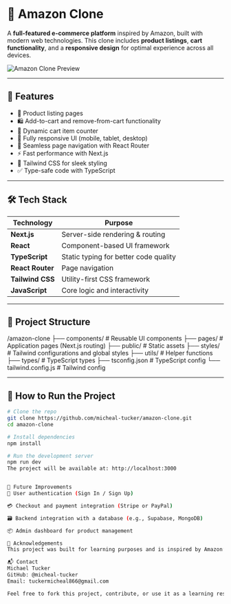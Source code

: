 # 🛒 Amazon Clone

A **full-featured e-commerce platform** inspired by Amazon, built with modern web technologies. This clone includes **product listings**, **cart functionality**, and a **responsive design** for optimal experience across all devices.

![Amazon Clone Preview](https://droyd-amazon.netlify.app/)

---

## 🚀 Features

- 🧾 Product listing pages
- 🛍️ Add-to-cart and remove-from-cart functionality
- 🛒 Dynamic cart item counter
- 🎯 Fully responsive UI (mobile, tablet, desktop)
- 🔄 Seamless page navigation with React Router
- ⚡ Fast performance with Next.js
- 💅 Tailwind CSS for sleek styling
- ✅ Type-safe code with TypeScript

---

## 🛠️ Tech Stack

| Technology      | Purpose                      |
|------------------|-------------------------------|
| **Next.js**       | Server-side rendering & routing |
| **React**         | Component-based UI framework   |
| **TypeScript**    | Static typing for better code quality |
| **React Router**  | Page navigation               |
| **Tailwind CSS**  | Utility-first CSS framework   |
| **JavaScript**    | Core logic and interactivity  |

---


## 📁 Project Structure

/amazon-clone
├── components/ # Reusable UI components
├── pages/ # Application pages (Next.js routing)
├── public/ # Static assets
├── styles/ # Tailwind configurations and global styles
├── utils/ # Helper functions
├── types/ # TypeScript types
├── tsconfig.json # TypeScript config
└── tailwind.config.js # Tailwind config


---

## 🧪 How to Run the Project

```bash
# Clone the repo
git clone https://github.com/micheal-tucker/amazon-clone.git
cd amazon-clone

# Install dependencies
npm install

# Run the development server
npm run dev
The project will be available at: http://localhost:3000


📌 Future Improvements
🔐 User authentication (Sign In / Sign Up)

💳 Checkout and payment integration (Stripe or PayPal)

🗃️ Backend integration with a database (e.g., Supabase, MongoDB)

📦 Admin dashboard for product management

🙌 Acknowledgements
This project was built for learning purposes and is inspired by Amazon’s design and functionality.

📬 Contact
Michael Tucker
GitHub: @micheal-tucker
Email: tuckermicheal866@gmail.com

Feel free to fork this project, contribute, or use it as a learning resource!
